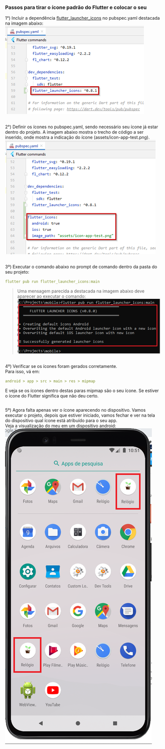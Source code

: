 ### Passos para tirar o ícone padrão do Flutter e colocar o seu

1°) Incluir a dependência [flutter_launcher_icons](https://pub.dev/packages/flutter_launcher_icons) no pubspec.yaml destacada na imagem abaixo:  
![](https://github.com/SabrinaKaren/flutter-helper/blob/master/changing-app-icon/assets/01.png)
##
2°) Definir os ícones no pubspec.yaml, sendo necessário seu ícone já estar dentro do projeto. A imagem abaixo mostra o trecho de código a ser inserido, onde mostra a indicação do ícone (assets/icon-app-test.png).  
![](https://github.com/SabrinaKaren/flutter-helper/blob/master/changing-app-icon/assets/02.png)
##
3º) Executar o comando abaixo no prompt de comando dentro da pasta do seu projeto:
```yaml
flutter pub run flutter_launcher_icons:main
```
> Uma mensagem parecida a destacada na imagem abaixo deve aparecer ao executar o comando:  
![](https://github.com/SabrinaKaren/flutter-helper/blob/master/changing-app-icon/assets/03.png)
##
4º) Verificar se os ícones foram gerados corretamente.  
Para isso, vá em:
```yaml
android > app > src > main > res > mipmap
```
E veja se os ícones dentro destas paras mipmap são o seu ícone. Se estiver o ícone do Flutter significa que não deu certo.  
##
5º) Agora falta apenas ver o ícone aparecendo no dispositivo. Vamos executar o projeto, depois que estiver iniciado, vamos fechar e ver na tela do dispositivo qual ícone está atribuído para o seu app.  
Veja a visualização do meu em um dispositivo android:  
![](https://github.com/SabrinaKaren/flutter-helper/blob/master/changing-app-icon/assets/04.png)
